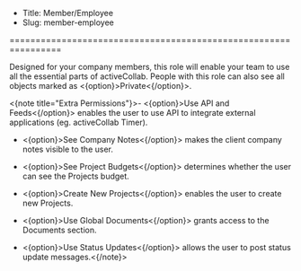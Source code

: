 * Title: Member/Employee
* Slug: member-employee

================================================================

Designed for your company members, this role will enable your team to use all the essential parts of activeCollab. People with this role can also see all objects marked as <{option}>Private<{/option}>.

<{note title="Extra Permissions"}>- <{option}>Use API and Feeds<{/option}> enables the user to use API to integrate external applications (eg. activeCollab Timer).

- <{option}>See Company Notes<{/option}> makes the client company notes visible to the user.

- <{option}>See Project Budgets<{/option}> determines whether the user can see the Projects budget.

- <{option}>Create New Projects<{/option}> enables the user to create new Projects.

- <{option}>Use Global Documents<{/option}> grants access to the Documents section.

- <{option}>Use Status Updates<{/option}> allows the user to post status update messages.<{/note}>